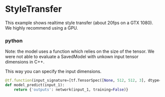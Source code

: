 # StyleTransfer
This example shows realtime style transfer (about 20fps on a GTX 1080).
We highly recommend using a GPU.

### python 
Note: the model uses a function which relies on the size of the tensor. We were not able to evaluate a SavedModel with unkown input tensor dimensions in C++.

This way you can specify the input dimensions.
```python
@tf.function(input_signature=[tf.TensorSpec([None, 512, 512, 3], dtype=tf.float32)])
def model_predict(input_1):
    return {'outputs': network(input_1, training=False)}
```